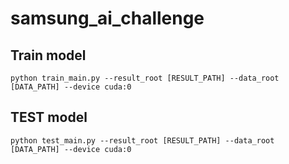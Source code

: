 # samsung_ai_challenge

## Train model
```
python train_main.py --result_root [RESULT_PATH] --data_root [DATA_PATH] --device cuda:0
```

## TEST model
```
python test_main.py --result_root [RESULT_PATH] --data_root [DATA_PATH] --device cuda:0
```
